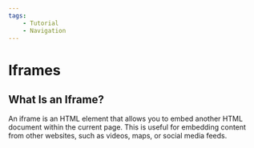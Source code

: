 ```yaml
---
tags:
    - Tutorial
    - Navigation
---
```


# Iframes
## What Is an Iframe?
An iframe is an HTML element that allows you to embed another HTML document within the current page. This is useful for embedding content from other websites, such as videos, maps, or social media feeds.
